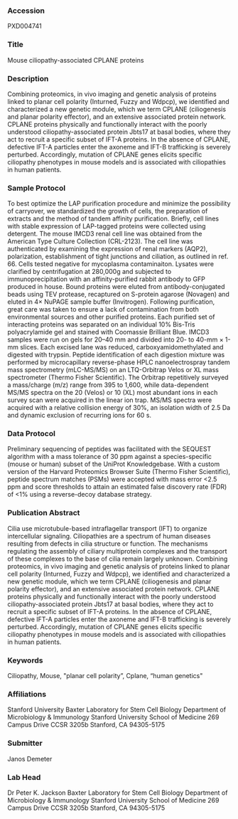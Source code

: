 ### Accession
PXD004741

### Title
Mouse ciliopathy-associated CPLANE proteins

### Description
Combining proteomics, in vivo imaging and genetic analysis of proteins linked to planar cell polarity (Inturned, Fuzzy and Wdpcp), we identified and characterized a new genetic module, which we term CPLANE (ciliogenesis and planar polarity effector), and an extensive associated protein network. CPLANE proteins physically and functionally interact with the poorly understood ciliopathy-associated protein Jbts17 at basal bodies, where they act to recruit a specific subset of IFT-A proteins. In the absence of CPLANE, defective IFT-A particles enter the axoneme and IFT-B trafficking is severely perturbed. Accordingly, mutation of CPLANE genes elicits specific ciliopathy phenotypes in mouse models and is associated with ciliopathies in human patients.

### Sample Protocol
To best optimize the LAP purification procedure and minimize the possibility of carryover, we standardized the growth of cells, the preparation of extracts and the method of tandem affinity purification. Briefly, cell lines with stable expression of LAP-tagged proteins were collected using detergent. The mouse IMCD3 renal cell line was obtained from the American Type Culture Collection (CRL-2123). The cell line was authenticated by examining the expression of renal markers (AQP2), polarization, establishment of tight junctions and ciliation, as outlined in ref. 66. Cells tested negative for mycoplasma contaminaiton. Lysates were clarified by centrifugation at 280,000g and subjected to immunoprecipitation with an affinity-purified rabbit antibody to GFP produced in house. Bound proteins were eluted from antibody-conjugated beads using TEV protease, recaptured on S-protein agarose (Novagen) and eluted in 4× NuPAGE sample buffer (Invitrogen). Following purification, great care was taken to ensure a lack of contamination from both environmental sources and other purified proteins. Each purified set of interacting proteins was separated on an individual 10% Bis-Tris polyacrylamide gel and stained with Coomassie Brilliant Blue. IMCD3 samples were run on gels for 20–40 mm and divided into 20- to 40-mm × 1-mm slices. Each excised lane was reduced, carboxyamidomethylated and digested with trypsin. Peptide identification of each digestion mixture was performed by microcapillary reverse-phase HPLC nanoelectrospray tandem mass spectrometry (mLC-MS/MS) on an LTQ-Orbitrap Velos or XL mass spectrometer (Thermo Fisher Scientific). The Orbitrap repetitively surveyed a mass/charge (m/z) range from 395 to 1,600, while data-dependent MS/MS spectra on the 20 (Velos) or 10 (XL) most abundant ions in each survey scan were acquired in the linear ion trap. MS/MS spectra were acquired with a relative collision energy of 30%, an isolation width of 2.5 Da and dynamic exclusion of recurring ions for 60 s.

### Data Protocol
Preliminary sequencing of peptides was facilitated with the SEQUEST algorithm with a mass tolerance of 30 ppm against a species-specific (mouse or human) subset of the UniProt Knowledgebase. With a custom version of the Harvard Proteomics Browser Suite (Thermo Fisher Scientific), peptide spectrum matches (PSMs) were accepted with mass error <2.5 ppm and score thresholds to attain an estimated false discovery rate (FDR) of <1% using a reverse-decoy database strategy.

### Publication Abstract
Cilia use microtubule-based intraflagellar transport (IFT) to organize intercellular signaling. Ciliopathies are a spectrum of human diseases resulting from defects in cilia structure or function. The mechanisms regulating the assembly of ciliary multiprotein complexes and the transport of these complexes to the base of cilia remain largely unknown. Combining proteomics, in vivo imaging and genetic analysis of proteins linked to planar cell polarity (Inturned, Fuzzy and Wdpcp), we identified and characterized a new genetic module, which we term CPLANE (ciliogenesis and planar polarity effector), and an extensive associated protein network. CPLANE proteins physically and functionally interact with the poorly understood ciliopathy-associated protein Jbts17 at basal bodies, where they act to recruit a specific subset of IFT-A proteins. In the absence of CPLANE, defective IFT-A particles enter the axoneme and IFT-B trafficking is severely perturbed. Accordingly, mutation of CPLANE genes elicits specific ciliopathy phenotypes in mouse models and is associated with ciliopathies in human patients.

### Keywords
Ciliopathy, Mouse, "planar cell polarity”, Cplane, “human genetics"

### Affiliations
Stanford University
Baxter Laboratory for Stem Cell Biology Department of Microbiology & Immunology Stanford University School of Medicine 269 Campus Drive CCSR 3205b Stanford, CA 94305-5175

### Submitter
Janos Demeter

### Lab Head
Dr Peter K. Jackson
Baxter Laboratory for Stem Cell Biology Department of Microbiology & Immunology Stanford University School of Medicine 269 Campus Drive CCSR 3205b Stanford, CA 94305-5175


